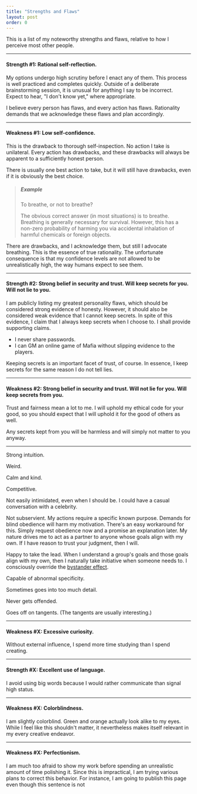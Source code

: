 ```yaml
---
title: "Strengths and Flaws"
layout: post
order: 0
---
```


This is a list of my noteworthy strengths and flaws, relative to how I perceive most other people.

----

#### Strength #1: Rational self-reflection.

My options undergo high scrutiny before I enact any of them. This process is well practiced and completes quickly. Outside of a deliberate brainstorming session, it is unusual for anything I say to be incorrect. Expect to hear, "I don't know yet," where appropriate.

I believe every person has flaws, and every action has flaws. Rationality demands that we acknowledge these flaws and plan accordingly.

----

#### Weakness #1: Low self-confidence.

This is the drawback to thorough self-inspection. No action I take is unilateral. Every action has drawbacks, and these drawbacks will always be apparent to a sufficiently honest person.

There is usually one best action to take, but it will still have drawbacks, even if it is obviously the best choice.

> ##### Example
>
> To breathe, or not to breathe?
>
> The obvious correct answer (in most situations) is to breathe. Breathing is generally necessary for survival. However, this has a non-zero probability of harming you via accidental inhalation of harmful chemicals or foreign objects.

There are drawbacks, and I acknowledge them, but still I advocate breathing. This is the essence of true rationality. The unfortunate consequence is that my confidence levels are not allowed to be unrealistically high, the way humans expect to see them.

----

#### Strength #2: Strong belief in security and trust. Will keep secrets for you. Will not lie to you.

I am publicly listing my greatest personality flaws, which should be considered strong evidence of honesty. However, it should also be considered weak evidence that I cannot keep secrets. In spite of this evidence, I claim that I always keep secrets when I choose to. I shall provide supporting claims.

* I never share passwords.
* I can GM an online game of Mafia without slipping evidence to the players.

Keeping secrets is an important facet of trust, of course. In essence, I keep secrets for the same reason I do not tell lies.

----

#### Weakness #2: Strong belief in security and trust. Will not lie for you. Will keep secrets from you.

Trust and fairness mean a lot to me. I will uphold my ethical code for your good, so you should expect that I will uphold it for the good of others as well.

Any secrets kept from you will be harmless and will simply not matter to you anyway.

----

Strong intuition.

Weird.

Calm and kind.

Competitive.

Not easily intimidated, even when I should be. I could have a casual conversation with a celebrity.

Not subservient. My actions require a specific known purpose. Demands for blind obedience will harm my motivation. There's an easy workaround for this. Simply request obedience now and a promise an explanation later. My nature drives me to act as a partner to anyone whose goals align with my own. If I have reason to trust your judgment, then I will.

Happy to take the lead. When I understand a group's goals and those goals align with my own, then I naturally take initiative when someone needs to. I consciously override the [bystander effect](https://en.wikipedia.org/wiki/Bystander_effect).

Capable of abnormal specificity.

Sometimes goes into too much detail.

Never gets offended.

Goes off on tangents. (The tangents are usually interesting.)

----

#### Weakness #X: Excessive curiosity.

Without external influence, I spend more time studying than I spend creating.

----

#### Strength #X: Excellent use of language.

I avoid using big words because I would rather communicate than signal high status.

----

#### Weakness #X: Colorblindness.

I am slightly colorblind. Green and orange actually look alike to my eyes. While I feel like this shouldn't matter, it nevertheless makes itself relevant in my every creative endeavor.

----

#### Weakness #X: Perfectionism.

I am much too afraid to show my work before spending an unrealistic amount of time polishing it. Since this is impractical, I am trying various plans to correct this behavior. For instance, I am going to publish this page even though this sentence is not
